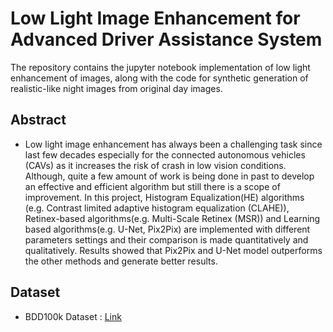 # Low Light Image Enhancement for Advanced Driver Assistance System

The repository contains the jupyter notebook implementation of low light enhancement of images, along with the code for synthetic generation of realistic-like night images from original day images.

## Abstract 

* Low light image enhancement has always been a challenging task since last few decades especially for the connected autonomous vehicles (CAVs) as it increases the risk of crash in low vision conditions. Although, quite a few amount of work is being done in past to develop an effective and efficient algorithm but still there is a scope of improvement. In this project, Histogram Equalization(HE) algorithms (e.g. Contrast limited adaptive histogram equalization (CLAHE)), Retinex-based algorithms(e.g. Multi-Scale Retinex (MSR)) and Learning based algorithms(e.g. U-Net, Pix2Pix) are implemented with different parameters settings and their comparison is made quantitatively and qualitatively. Results showed that Pix2Pix and U-Net model outperforms the other methods and generate better results.

## Dataset

* BDD100k Dataset : [Link](https://doc.bdd100k.com/download.html)
